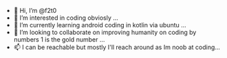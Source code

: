 - 👋 Hi, I’m @f2t0
- 👀 I’m interested in coding obviosly ...
- 🌱 I’m currently learning android coding in kotlin via ubuntu ...
- 💞️ I’m looking to collaborate on improving humanity on coding by numbers 1 is the gold number  ...
- 📫 I can be reachable but mostly I'll reach around as Im noob at coding...

<!---
f2t0/f2t0 is a ✨ special ✨ repository because its `README.md` (this file) appears on your GitHub profile.
You can click the Preview link to take a look at your changes.
--->
